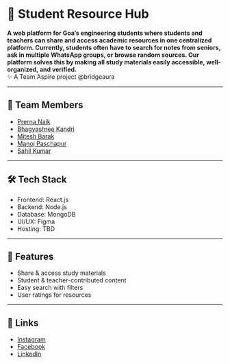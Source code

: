 # 📘 Student Resource Hub

**A web platform for Goa’s engineering students where students and teachers can share and access academic resources in one centralized platform.
Currently, students often have to search for notes from seniors, ask in multiple WhatsApp groups, or browse random sources. Our platform solves this by making all study materials easily accessible, well-organized, and verified.**  
✨ A Team Aspire project @bridgeaura

---

## 👥 Team Members
- [Prerna Naik](https://github.com/prernaik)
- [Bhagyashree Kandri](https://github.com/BhagyashreeKandri)
- [Mitesh Barak](https://github.com/MiteshBarak)
- [Manoj Paschapur](https://github.com/ManojPaschapur)
- [Sahil Kumar](https://github.com/Sahil-sahil-1)

---

## 🛠 Tech Stack
- Frontend: React.js
- Backend: Node.js
- Database: MongoDB
- UI/UX: Figma
- Hosting: TBD

---

## 📌 Features
- Share & access study materials
- Student & teacher-contributed content
- Easy search with filters
- User ratings for resources

---

## 🔗 Links
- [Instagram](https://www.instagram.com/student.resource.hub)
- [Facebook](https://www.facebook.com/profile.php?id=61578788355567&rdid=uarY8zJLy8SdSvas&share_url=https%3A%2F%2Fwww.facebook.com%2Fshare%2F1BQYEBw8XR%2F#)
- [LinkedIn](https://www.linkedin.com/in/student-resource-hub-985b57378/)


